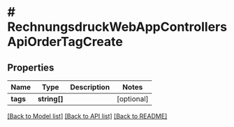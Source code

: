 # # RechnungsdruckWebAppControllersApiOrderTagCreate

## Properties

Name | Type | Description | Notes
------------ | ------------- | ------------- | -------------
**tags** | **string[]** |  | [optional]

[[Back to Model list]](../../README.md#models) [[Back to API list]](../../README.md#endpoints) [[Back to README]](../../README.md)
